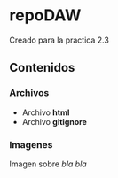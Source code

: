 # repoDAW

Creado para la practica 2.3

## Contenidos
  
### Archivos

* Archivo **html**
* Archivo **gitignore**

### Imagenes

Imagen sobre _bla bla_
